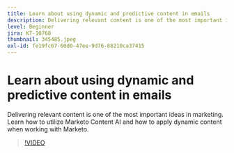 ```yaml
---
title: Learn about using dynamic and predictive content in emails
description: Delivering relevant content is one of the most important ideas in marketing. Learn how to utilize Marketo Content AI and how to apply dynamic content when working with Marketo.
level: Beginner
jira: KT-10768
thumbnail: 345485.jpeg
exl-id: fe19fc67-60d0-47ee-9d76-88210ca37415
---
```

# Learn about using dynamic and predictive content in emails

Delivering relevant content is one of the most important ideas in marketing. Learn how to utilize Marketo Content AI and how to apply dynamic content when working with Marketo.

>[!VIDEO](https://video.tv.adobe.com/v/345485/?quality=12&learn=on)
